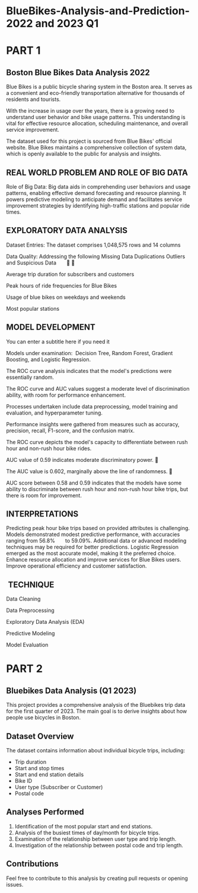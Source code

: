 # BlueBikes-Analysis-and-Prediction- 2022 and 2023 Q1


# PART 1

## Boston Blue Bikes Data Analysis 2022

Blue Bikes is a public bicycle sharing system in the Boston area. It serves as a convenient and eco-friendly transportation alternative for thousands of residents and tourists.

With the increase in usage over the years, there is a growing need to understand user behavior and bike usage patterns. This understanding is vital for effective resource allocation, scheduling maintenance, and overall service improvement.

The dataset used for this project is sourced from Blue Bikes' official website. Blue Bikes maintains a comprehensive collection of system data, which is openly available to the public for analysis and insights.

## REAL WORLD PROBLEM AND ROLE OF BIG DATA
Role of Big Data: 
Big data aids in comprehending user behaviors and usage patterns, enabling effective demand forecasting and resource planning. It powers predictive modeling to anticipate demand and facilitates service improvement strategies by identifying high-traffic stations and popular ride times.



## EXPLORATORY DATA ANALYSIS

Dataset Entries:
The dataset comprises 1,048,575 rows and 14 columns

Data Quality: Addressing the following
Missing Data
Duplications
Outliers and Suspicious Data       


Average trip duration for subscribers and customers

Peak hours of ride frequencies for Blue Bikes

Usage of blue bikes on weekdays and weekends

Most popular stations

## MODEL DEVELOPMENT
You can enter a subtitle here if you need it

Models under examination: 
Decision Tree, Random Forest, Gradient Boosting, and Logistic Regression.​​

The ROC curve analysis indicates that the model's predictions were essentially random.

The ROC curve and AUC values suggest a moderate level of discrimination ability, with room for performance enhancement.

Processes undertaken include data preprocessing, model training and evaluation, and hyperparameter tuning.

Performance insights were gathered from measures such as accuracy, precision, recall, F1-score, and the confusion matrix.


The ROC curve depicts the model's capacity to differentiate between rush hour and non-rush hour bike rides.

AUC value of 0.59 indicates moderate discriminatory power.


The AUC value is 0.602, marginally above the line of randomness.


AUC score between 0.58 and 0.59 indicates that the models have some ability to discriminate between rush hour and non-rush hour bike trips, but there is room for improvement. 

## INTERPRETATIONS 

Predicting peak hour bike trips based on provided attributes is challenging.
Models demonstrated modest predictive performance, with accuracies ranging from 56.8%       to 59.09%.
Additional data or advanced modeling techniques may be required for better predictions.
Logistic Regression emerged as the most accurate model, making it the preferred choice.
Enhance resource allocation and improve services for Blue Bikes users.
Improve operational efficiency and customer satisfaction.

##  TECHNIQUE

Data Cleaning

Data Preprocessing

Exploratory Data Analysis (EDA)

Predictive Modeling

Model Evaluation

# PART 2

## Bluebikes Data Analysis (Q1 2023)

This project provides a comprehensive analysis of the Bluebikes trip data for the first quarter of 2023. The main goal is to derive insights about how people use bicycles in Boston.

## Dataset Overview

The dataset contains information about individual bicycle trips, including:
- Trip duration
- Start and stop times
- Start and end station details
- Bike ID
- User type (Subscriber or Customer)
- Postal code

## Analyses Performed

1. Identification of the most popular start and end stations.
2. Analysis of the busiest times of day/month for bicycle trips.
3. Examination of the relationship between user type and trip length.
4. Investigation of the relationship between postal code and trip length.

## Contributions

Feel free to contribute to this analysis by creating pull requests or opening issues.




